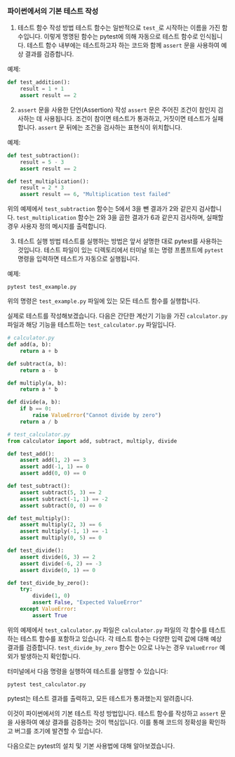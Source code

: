 ### 파이썬에서의 기본 테스트 작성

1. 테스트 함수 작성 방법
테스트 함수는 일반적으로 `test_`로 시작하는 이름을 가진 함수입니다. 이렇게 명명된 함수는 pytest에 의해 자동으로 테스트 함수로 인식됩니다. 테스트 함수 내부에는 테스트하고자 하는 코드와 함께 `assert` 문을 사용하여 예상 결과를 검증합니다.

예제:
```python
def test_addition():
    result = 1 + 1
    assert result == 2
```

2. `assert` 문을 사용한 단언(Assertion) 작성
`assert` 문은 주어진 조건이 참인지 검사하는 데 사용됩니다. 조건이 참이면 테스트가 통과하고, 거짓이면 테스트가 실패합니다. `assert` 문 뒤에는 조건을 검사하는 표현식이 위치합니다.

예제:
```python
def test_subtraction():
    result = 5 - 3
    assert result == 2

def test_multiplication():
    result = 2 * 3
    assert result == 6, "Multiplication test failed"
```

위의 예제에서 `test_subtraction` 함수는 5에서 3을 뺀 결과가 2와 같은지 검사합니다. `test_multiplication` 함수는 2와 3을 곱한 결과가 6과 같은지 검사하며, 실패할 경우 사용자 정의 메시지를 출력합니다.

3. 테스트 실행 방법
테스트를 실행하는 방법은 앞서 설명한 대로 pytest를 사용하는 것입니다. 테스트 파일이 있는 디렉토리에서 터미널 또는 명령 프롬프트에 `pytest` 명령을 입력하면 테스트가 자동으로 실행됩니다.

예제:
```
pytest test_example.py
```

위의 명령은 `test_example.py` 파일에 있는 모든 테스트 함수를 실행합니다.

실제로 테스트를 작성해보겠습니다. 다음은 간단한 계산기 기능을 가진 `calculator.py` 파일과 해당 기능을 테스트하는 `test_calculator.py` 파일입니다.

```python
# calculator.py
def add(a, b):
    return a + b

def subtract(a, b):
    return a - b

def multiply(a, b):
    return a * b

def divide(a, b):
    if b == 0:
        raise ValueError("Cannot divide by zero")
    return a / b
```

```python
# test_calculator.py
from calculator import add, subtract, multiply, divide

def test_add():
    assert add(1, 2) == 3
    assert add(-1, 1) == 0
    assert add(0, 0) == 0

def test_subtract():
    assert subtract(5, 3) == 2
    assert subtract(-1, 1) == -2
    assert subtract(0, 0) == 0

def test_multiply():
    assert multiply(2, 3) == 6
    assert multiply(-1, 1) == -1
    assert multiply(0, 5) == 0

def test_divide():
    assert divide(6, 3) == 2
    assert divide(-6, 2) == -3
    assert divide(0, 1) == 0

def test_divide_by_zero():
    try:
        divide(1, 0)
        assert False, "Expected ValueError"
    except ValueError:
        assert True
```

위의 예제에서 `test_calculator.py` 파일은 `calculator.py` 파일의 각 함수를 테스트하는 테스트 함수를 포함하고 있습니다. 각 테스트 함수는 다양한 입력 값에 대해 예상 결과를 검증합니다. `test_divide_by_zero` 함수는 0으로 나누는 경우 `ValueError` 예외가 발생하는지 확인합니다.

터미널에서 다음 명령을 실행하여 테스트를 실행할 수 있습니다:

```
pytest test_calculator.py
```

pytest는 테스트 결과를 출력하고, 모든 테스트가 통과했는지 알려줍니다.

이것이 파이썬에서의 기본 테스트 작성 방법입니다. 테스트 함수를 작성하고 `assert` 문을 사용하여 예상 결과를 검증하는 것이 핵심입니다. 이를 통해 코드의 정확성을 확인하고 버그를 조기에 발견할 수 있습니다.

다음으로는 pytest의 설치 및 기본 사용법에 대해 알아보겠습니다.
